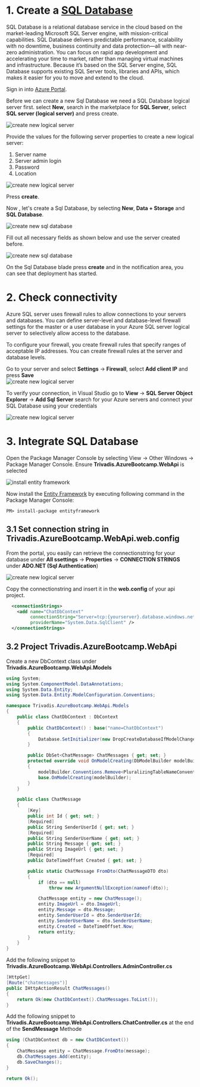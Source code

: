
# 1. Create a [SQL Database](https://azure.microsoft.com/en-us/documentation/articles/sql-database-technical-overview/)

SQL Database is a relational database service in the cloud based on the market-leading Microsoft SQL Server engine, with mission-critical capabilities. SQL Database delivers predictable performance, scalability with no downtime, business continuity and data protection—all with near-zero administration. You can focus on rapid app development and accelerating your time to market, rather than managing virtual machines and infrastructure. Because it’s based on the SQL Server engine, SQL Database supports existing SQL Server tools, libraries and APIs, which makes it easier for you to move and extend to the cloud.

Sign in into [Azure Portal](https://portal.azure.com/).

Before we can create a new Sql Database we need a SQL Database logical server first.
select **New**, search in the marketplace for **SQL Server**, select **SQL server (logical server)** and press create.

![create new logical server](./images/sqldb-createsrv-01.png)

Provide the values for the following server properties to create a new logical server:

1.  Server name
2.  Server admin login
3.  Password
4.  Location

![create new logical server](./images/sqldb-createsrv-02.png)

Press **create**.

Now , let's create a Sql Database, by selecting **New**, **Data + Storage** and **SQL Database**.

![create new sql database](./images/sqldb-create1.png)

Fill out all necessary fields as shown below and use the server created before. 

![create new sql database](./images/sqldb-create2.png)

On the Sql Database blade press **create** and in the notification area, you can see that deployment has started.

# 2. Check connectivity

Azure SQL server uses firewall rules to allow connections to your servers and databases. You can define server-level and database-level firewall settings for the master or a user database in your Azure SQL server logical server to selectively allow access to the database.

To configure your firewall, you create firewall rules that specify ranges of acceptable IP addresses. You can create firewall rules at the server and database levels.

Go to your server and select **Settings** -> **Firewall**, select **Add client IP** and press **Save**   
![create new logical server](./images/firewall.png)

To verify your connection, in Visual Studio go to **View** -> **SQL Server Object Explorer** -> **Add Sql Server** search for your Azure servers and connect your SQL Database using your credentials


![create new logical server](./images/connectserver.png)


# 3. Integrate SQL Database

Open the Package Manager Console by selecting View -> Other Windows -> Package Manager Console. Ensure **Trivadis.AzureBootcamp.WebApi** is selected

![install entity framework](./images/sqldb-install-ef.png)

Now install the [Entity Framework](https://msdn.microsoft.com/en-us/en$/data/ef.aspx) by executing following command in the Package Manager Console:

```
PM> install-package entityframework 
```

## 3.1 Set connection string in  Trivadis.AzureBootcamp.WebApi.web.config

From the portal, you easily can retrieve the connectionstring for your database under **All ssettings** -> **Properties** -> **CONNECTION STRINGS** under **ADO.NET (Sql Authentication**)

![create new logical server](./images/connectionstring.png)

Copy the connectionstring and insert it in the **web.config** of your api project. 

```xml
  <connectionStrings>
    <add name="ChatDbContext"
         connectionString="Server=tcp:{yourserver}.database.windows.net,1433;Data Source={yourserver.database.windows.net;Initial Catalog={your database};Persist Security Info=False;User ID={your_username};Password={your_password};MultipleActiveResultSets=False;Encrypt=True;TrustServerCertificate=False;Connection Timeout=30;"
         providerName="System.Data.SqlClient" />
  </connectionStrings>
```

## 3.2 Project **Trivadis.AzureBootcamp.WebApi** 

Create a new DbContext class under **Trivadis.AzureBootcamp.WebApi.Models**

```csharp
using System;
using System.ComponentModel.DataAnnotations;
using System.Data.Entity;
using System.Data.Entity.ModelConfiguration.Conventions;

namespace Trivadis.AzureBootcamp.WebApi.Models
{
    public class ChatDbContext : DbContext
    {
        public ChatDbContext() : base("name=ChatDbContext")
        {
            Database.SetInitializer(new DropCreateDatabaseIfModelChanges<ChatDbContext>());
        }

        public DbSet<ChatMessage> ChatMessages { get; set; }
        protected override void OnModelCreating(DbModelBuilder modelBuilder)
        {
            modelBuilder.Conventions.Remove<PluralizingTableNameConvention>();
            base.OnModelCreating(modelBuilder);
        }
    }

    public class ChatMessage
    {
        [Key]
        public int Id { get; set; }
        [Required]
        public String SenderUserId { get; set; }
        [Required]
        public String SenderUserName { get; set; }
        public String Message { get; set; }
        public String ImageUrl { get; set; }
        [Required]
        public DateTimeOffset Created { get; set; }

        public static ChatMessage FromDto(ChatMessageDTO dto)
        {
            if (dto == null)
                throw new ArgumentNullException(nameof(dto));

            ChatMessage entity = new ChatMessage();
            entity.ImageUrl = dto.ImageUrl;
            entity.Message = dto.Message;
            entity.SenderUserId = dto.SenderUserId;
            entity.SenderUserName = dto.SenderUserName;
            entity.Created = DateTimeOffset.Now;
            return entity;
        }
    }
}
```

Add the following snippet to **Trivadis.AzureBootcamp.WebApi.Controllers.AdminController.cs**

```csharp
[HttpGet]
[Route("chatmessages")]
public IHttpActionResult ChatMessages()
{
    return Ok(new ChatDbContext().ChatMessages.ToList());
}
```

Add the following snippet to **Trivadis.AzureBootcamp.WebApi.Controllers.ChatController.cs** at the end of the **SendMessage** Methode

```csharp
using (ChatDbContext db = new ChatDbContext())
{
    ChatMessage entity = ChatMessage.FromDto(message);
    db.ChatMessages.Add(entity);
    db.SaveChanges();
}

return Ok();

```

